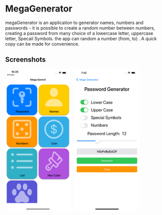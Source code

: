 
MegaGenerator
==========
megaGenerator is an application to generator names, numbers and passwords - it is possible to create a random number between numbers, creating a password from many choice of a lowercase letter, uppercase letter, Specail Symbols. the app can random a number (from, to) . A quick copy can be made for convenience.

## Screenshots
  <p float="left">
    <img src="./Screenshot/Screenshot0.png" width="209" />&nbsp;&nbsp;
  <img src="./Screenshot/Screenshot1.png" width="209" />&nbsp;
</p>
